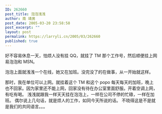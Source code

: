 ```yaml
---
ID: 262660
post_title: 泡泡浅浅
author: 南 靖男
post_date: 2005-03-20 23:58:58
post_excerpt: ""
layout: post
permalink: https://larryli.cn/2005/03/262660
published: true
---
```

好不容易休息一天，怕烦人没有挂 QQ，就挂了 TM 那个工作号，然后顺便挂上网易泡泡和 MSN。
<!--more-->泡泡上面就浅浅一个在线，她又在加班。没完没了的在做事，从一开始就这样。
那时，我在单位可以上网。就挂着这个 TM 和这个 popo 每天每天的加班，晚上也不回家。因为家里还不能上网，回家没有待在办公室里面舒服。开着空调上网，有吃有喝。
浅浅就跟我一样天天挂在泡泡上，一样在公司不停的忙碌，一样在加班。
偶尔说上几句话，就是烦人的工作，如同今天所说的话。
不晓得这是不是就是我们的共同语言。。。